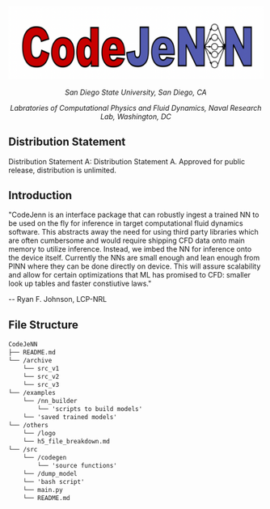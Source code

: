 ![CodeJeNN](others/logo/logoRyan.png/)

<div align="center">

_San Diego State University, San Diego, CA_

_Labratories of Computational Physics and Fluid Dynamics, Naval Research Lab, Washington, DC_
</div>

## Distribution Statement

Distribution Statement A: Distribution Statement A. Approved for public release, distribution is unlimited.

## Introduction
"CodeJenn is an interface package that can robustly ingest a trained NN to be used on the fly for inference in target computational fluid dynamics software. This abstracts away the need for using third party libraries which are often cumbersome and would require shipping CFD data onto main memory to utilize inference. Instead, we imbed the NN for inference onto the device itself. Currently the NNs are small enough and lean enough from PINN where they can be done directly on device. This will assure scalability and allow for certain optimizations that ML has promised to CFD: smaller look up tables and faster constiutive laws." 

-- Ryan F. Johnson, LCP-NRL

## File Structure
    CodeJeNN
    ├── README.md
    └── /archive
        └── src_v1
        └── src_v2
        └── src_v3
    └── /examples
        └── /nn_builder
            └── 'scripts to build models'
        └── 'saved trained models'
    └── /others
        └── /logo
        └── h5_file_breakdown.md
    └── /src
        └── /codegen
            └── 'source functions'
        └── /dump_model
        └── 'bash script'
        └── main.py
        └── README.md

